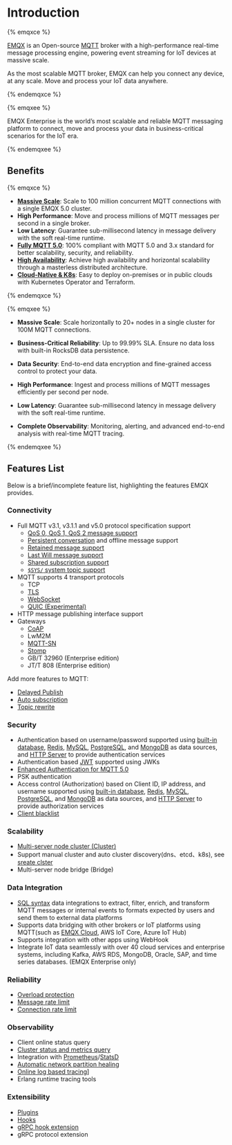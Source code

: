 # Introduction

{% emqxce %}

[EMQX](https://www.emqx.com/zh/products/emqx) is an Open-source [MQTT](https://mqtt.org/) broker with a high-performance real-time message processing engine, powering event streaming for IoT devices at massive scale.

As the most scalable MQTT broker, EMQX can help you connect any device, at any scale. Move and process your IoT data anywhere.

{% endemqxce %}

{% emqxee %}

EMQX Enterprise is the world’s most scalable and reliable MQTT messaging platform to connect, move and process your data in business-critical scenarios for the IoT era.

{% endemqxee %}

## Benefits

{% emqxce %}

- **[Massive Scale](https://www.emqx.io)**: Scale to 100 million concurrent MQTT connections with a single EMQX 5.0 cluster.
- **High Performance**: Move and process millions of MQTT messages per second in a single broker.
- **Low Latency**: Guarantee sub-millisecond latency in message delivery with the soft real-time runtime.
- **[Fully MQTT 5.0](https://www.emqx.com/en/blog/introduction-to-mqtt-5)**: 100% compliant with MQTT 5.0 and 3.x standard for better scalability, security, and reliability.
- **[High Availability](./deploy/cluster/mria-introduction)**: Achieve high availability and horizontal scalability through a masterless distributed architecture.
- **[Cloud-Native & K8s](https://www.emqx.com/en/emqx-kubernetes-operator)**: Easy to deploy on-premises or in public clouds with Kubernetes Operator and Terraform.

{% endemqxce %}


{% emqxee %}

- **Massive Scale**: Scale horizontally to 20+ nodes in a single cluster for 100M MQTT connections.

- **Business-Critical Reliability**: Up to 99.99% SLA. Ensure no data loss with built-in RocksDB data persistence.

- **Data Security**: End-to-end data encryption and fine-grained access control to protect your data.

- **High Performance**: Ingest and process millions of MQTT messages efficiently per second per node.

- **Low Latency**: Guarantee sub-millisecond latency in message delivery with the soft real-time runtime.

- **Complete Observability**: Monitoring, alerting, and advanced end-to-end analysis with real-time MQTT tracing.

{% endemqxee %}

## Features List

Below is a brief/incomplete feature list, highlighting the features EMQX provides.

### Connectivity

- Full MQTT v3.1, v3.1.1 and v5.0 protocol specification support
  - [QoS 0, QoS 1, QoS 2 message support](./mqtt/mqtt-qos.md)
  - [Persistent conversation](./mqtt/mqtt-session-and-message-expiry.md#mqtt-会话d) and offline message support
  - [Retained message support](./mqtt/mqtt-retained-messages.md)
  - [Last Will message support](./mqtt/mqtt-last-will-and-testament.md)
  - [Shared subscription support](./mqtt/mqtt-shared-subscription.md)
  - [`$SYS/` system topic support](./mqtt/mqtt-system-topics.md)
- MQTT supports 4 transport protocols
  - TCP
  - [TLS](./network/emqx-mqtt-tls)
  - [WebSocket](./messaging/mqtt-publish-and-subscribe.md)
  - [QUIC (Experimental)](./mqtt-over-quic/introduction.md)
- HTTP message publishing interface support
- Gateways
  - [CoAP](./gateway/coap.md)
  - LwM2M
  - [MQTT-SN](./gateway/mqttsn.md)
  - [Stomp](./gateway/stomp.md)
  - GB/T 32960 (Enterprise edition) <!--cannot use 'emqxee' macro inside list-->
  - JT/T 808 (Enterprise edition)

Add more features to MQTT:

- [Delayed Publish](./mqtt/mqtt-delayed-publish.md)
- [Auto subscription](./mqtt/mqtt-auto-subscription)
- [Topic rewrite](./mqtt/mqtt-topic-rewrite.md)

### Security

- Authentication based on username/password supported using [built-in database](./access-control/authn/mnesia.md), [Redis](./access-control/authn/redis.md), [MySQL](./access-control/authn/mysql.md), [PostgreSQL](./access-control/authn/postgresql.md), and [MongoDB](./access-control/authn/mongodb.md) as data sources, and [HTTP Server](./access-control/authn/http.md) to provide authentication services
- Authentication based  [JWT](./access-control/authn/jwt.md)  supported using JWKs
- [Enhanced Authentication for MQTT 5.0](./access-control/authn/scram.md)
- PSK authentication
- Access control (Authorization) based on Client ID, IP address, and username supported using [built-in database](./access-control/authz/mnesia.md), [Redis](./access-control/authz/redis.md), [MySQL](./access-control/authz/mysql.md), [PostgreSQL](./access-control/authz/postgresql.md), and [MongoDB](./access-control/authz/mongodb.md) as data sources, and [HTTP Server](./access-control/authz/http.md) to provide authorization services
- [Client blacklist](./access-control/blacklist.md)

### Scalability

- [Multi-server node cluster (Cluster)](./deploy/cluster/introduction.md)
- Support manual cluster and auto cluster discovery(dns、etcd、k8s), see [sreate clster](./deploy/cluster/create-cluster.md)
- Multi-server node bridge (Bridge)

### Data Integration

- [SQL syntax](./data-integration/rules.md) data integrations to extract, filter, enrich, and transform MQTT messages or internal events to formats expected by users and send them to external data platforms
- Supports data bridging with other brokers or IoT platforms using MQTT(such as [EMQX Cloud](https://www.emqx.com/zh/cloud), AWS IoT Core, Azure IoT Hub)
- Supports integration with other apps using WebHook
- Integrate IoT data seamlessly with over 40 cloud services and enterprise systems, including Kafka, AWS RDS, MongoDB, Oracle, SAP, and time series databases. (EMQX Enterprise only)

### Reliability

- [Overload protection](./deploy/cluster/lb.md)
- [Message rate limit](./rate-limit/rate-limit.md)
- [Connection rate limit](./rate-limit/rate-limit.md)

### Observability

- Client online status query
- [Cluster status and metrics query](./observability/metrics-and-stats.md)
- Integration with [Prometheus](./observability/prometheus.md)/[StatsD](./observability/statsd.md)
- [Automatic network partition healing](./deploy/cluster/introduction.md)
- [Online log based tracing](./observability/tracer.md)]
- Erlang runtime tracing tools

### Extensibility

- [Plugins](./extensions/plugins.md)
- [Hooks](./extensions/hooks.md)
- [gRPC hook extension](./extensions/exhook.md)
- gRPC protocol extension
